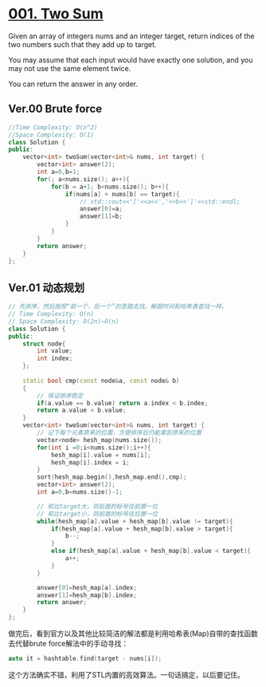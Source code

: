 # [001. Two Sum](https://leetcode-cn.com/problems/two-sum)
Given an array of integers nums and an integer target, return indices of the two numbers such that they add up to target.

You may assume that each input would have exactly one solution, and you may not use the same element twice.

You can return the answer in any order.

## Ver.00 Brute force
```cpp
//Time Complexity: O(n^2)  
//Space Complexity: O(1)
class Solution {
public:
    vector<int> twoSum(vector<int>& nums, int target) {
        vector<int> answer(2);
        int a=0,b=1;
        for(; a<nums.size(); a++){
            for(b = a+1; b<nums.size(); b++){
                if(nums[a] + nums[b] == target){
                    // std::cout<<'['<<a<<','<<b<<']'<<std::endl;
                    answer[0]=a;
                    answer[1]=b;
                } 
            }
        }
        return answer;
    }
};
```
## Ver.01 动态规划
```cpp
// 先排序，然后按照“前一个，后一个”的思路去找。解题时间和哈希表查找一样。
// Time Complexity: O(n)  
// Space Complexity: O(2n)~O(n)
class Solution {
public:
    struct node{
        int value;
        int index;
    };
    
    static bool cmp(const node&a, const node& b)
    { 
        // 保证排序稳定
        if(a.value == b.value) return a.index < b.index;
        return a.value < b.value;
    }
    vector<int> twoSum(vector<int>& nums, int target) {
        // 记下每个元素原来的位置，方便排序后仍能拿到原来的位置
        vector<node> hesh_map(nums.size()); 
        for(int i =0;i<nums.size();i++){
            hesh_map[i].value = nums[i];
            hesh_map[i].index = i;
        }
        sort(hesh_map.begin(),hesh_map.end(),cmp);
        vector<int> answer(2);
        int a=0,b=nums.size()-1;

        // 和比target大，则后面的标号往前挪一位
        // 和比target小，则前面的标号往后挪一位
        while(hesh_map[a].value + hesh_map[b].value != target){
            if(hesh_map[a].value + hesh_map[b].value > target){
                b--;
            }
            else if(hesh_map[a].value + hesh_map[b].value < target){
                a++;
            }
        }

        answer[0]=hesh_map[a].index;
        answer[1]=hesh_map[b].index;
        return answer;
    }
};
```

做完后，看到官方以及其他比较简洁的解法都是利用哈希表(Map)自带的查找函数去代替brute force解法中的手动寻找：
```cpp
auto it = hashtable.find(target - nums[i]);
```
这个方法确实不错，利用了STL内置的高效算法。一句话搞定，以后要记住。